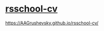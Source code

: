 # [rsschool-cv](https://AAGrushevsky.github.io/rsschool-cv/cv)
https://AAGrushevsky.github.io/rsschool-cv/
